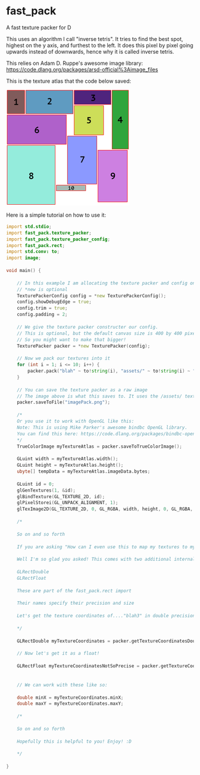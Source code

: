 # fast_pack
 A fast texture packer for D

This uses an algorithm I call "inverse tetris". It tries to find the best spot, highest on the y axis, and furthest to the left. It does this pixel by pixel going upwards instead of downwards, hence why it is called inverse tetris.

This relies on Adam D. Ruppe's awesome image library: https://code.dlang.org/packages/arsd-official%3Aimage_files


This is the texture atlas that the code below saved:

![Fancy texture atlas](https://raw.githubusercontent.com/jordan4ibanez/fast_pack/main/github_assets/imagePack.png)

Here is a simple tutorial on how to use it:

```d
import std.stdio;
import fast_pack.texture_packer;
import fast_pack.texture_packer_config;
import fast_pack.rect;
import std.conv: to;
import image;

void main() {

    // In this example I am allocating the texture packer and config onto the heap to clear out the stack
    // *new is optional
    TexturePackerConfig config = *new TexturePackerConfig();
    config.showDebugEdge = true;
    config.trim = true;
    config.padding = 2;

    // We give the texture packer constructer our config.
    // This is optional, but the default canvas size is 400 by 400 pixels.
    // So you might want to make that bigger!
	TexturePacker packer = *new TexturePacker(config);

    // Now we pack our textures into it
    for (int i = 1; i <= 10; i++) {
        packer.pack("blah" ~ to!string(i), "assets/" ~ to!string(i) ~ ".png");
    }

    // You can save the texture packer as a raw image
    // The image above is what this saves to. It uses the /assets/ textures.
    packer.saveToFile("imagePack.png");

    /*
    Or you use it to work with OpenGL like this:
    Note: This is using Mike Parker's awesome bindbc OpenGL library.
    You can find this here: https://code.dlang.org/packages/bindbc-opengl
    */
    TrueColorImage myTextureAtlas = packer.saveToTrueColorImage();

    GLuint width = myTextureAtlas.width();
    GLuint height = myTextureAtlas.height();
    ubyte[] tempData = myTextureAtlas.imageData.bytes;

    GLuint id = 0;
    glGenTextures(1, &id);
    glBindTexture(GL_TEXTURE_2D, id);
    glPixelStorei(GL_UNPACK_ALIGNMENT, 1);
    glTexImage2D(GL_TEXTURE_2D, 0, GL_RGBA, width, height, 0, GL_RGBA, GL_UNSIGNED_BYTE, tempData.ptr);

    /*

    So on and so forth

    If you are asking "How can I even use this to map my textures to my vertices??"

    Well I'm so glad you asked! This comes with two additional internal types:

    GLRectDouble
    GLRectFloat

    These are part of the fast_pack.rect import

    Their names specify their precision and size

    Let's get the texture coordinates of...."blah3" in double precision!

    */

    GLRectDouble myTextureCoordinates = packer.getTextureCoordinatesDouble("blah3");

    // Now let's get it as a float!

    GLRectFloat myTextureCoordinatesNotSoPrecise = packer.getTextureCoordinatesFloat("blah3");


    // We can work with these like so:

    double minX = myTextureCoordinates.minX;
    double maxY = myTextureCoordinates.maxY;

    /*
    
    So on and so forth

    Hopefully this is helpful to you! Enjoy! :D

    */

}
```